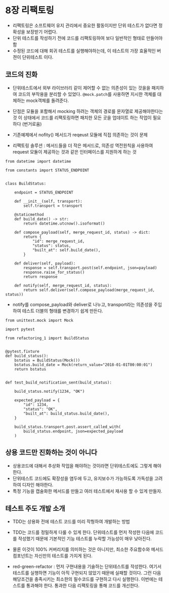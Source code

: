 # 8장 리팩토링 
- 리팩토링은 소프트웨어 유지 관리에서 중요한 활동이지만 단위 테스트가 없다면 정확성을 보장받기 어렵다. 
- 단위 테스트를 작성하기 전에 코드를 리팩토링하여 보다 일반적인 형태로 만들어야 함
- 수정된 코드에 대해 회귀 테스트를 실행해야하는데, 이 테스트의 가장 효율적인 버젼이 단위테스트 이다.

## 코드의 진화 
- 단위테스트에서 외부 라이브러리 같이 제어할 수 없는 의존성이 있는 것을을 패치하여
코드의 부작용을 분리할 수 있었다. `@mock.patch`를 사용하면 지시한 객체를 대체하는 mock객체를 돌려준다.

- 단점은 모듈을 포함해서 mocking 하려는 객체의 경로를 문자열로 제공해야한다는 것
이 상태에서 코드를 리팩토링하면 패치한 모든 곳을 업데이트 하는 작업이 필요하다 (번거로움)

- 기존예제에서 nofity() 메서드가 reqeust 모듈에 직접 의존하는 것이 문제

- 리팩토링 솔루션 : 메서드들을 더 작은 메서드로, 의존성 역전원칙을 사용하여 request 모듈이 제공하는 것과 같은 인터페이스를 지원하게 하는 것

```
from datetime import datetime

from constants import STATUS_ENDPOINT


class BuildStatus:

    endpoint = STATUS_ENDPOINT

    def __init__(self, transport):
        self.transport = transport

    @staticmethod
    def build_date() -> str:
        return datetime.utcnow().isoformat()

    def compose_payload(self, merge_request_id, status) -> dict:
        return {
            "id": merge_request_id,
            "status": status,
            "built_at": self.build_date(),
        }

    def deliver(self, payload):
        response = self.transport.post(self.endpoint, json=payload)
        response.raise_for_status()
        return response

    def notify(self, merge_request_id, status):
        return self.deliver(self.compose_payload(merge_request_id, status))

```

- notify를 compose_payload와 deliver로 나누고, transport라는 의존성을 주입하여 
테스트 더블의 형태를 변경하기 쉽게 만든다. 

```
from unittest.mock import Mock

import pytest

from refactoring_1 import BuildStatus


@pytest.fixture
def build_status():
    bstatus = BuildStatus(Mock())
    bstatus.build_date = Mock(return_value="2018-01-01T00:00:01")
    return bstatus


def test_build_notification_sent(build_status):

    build_status.notify(1234, "OK")

    expected_payload = {
        "id": 1234,
        "status": "OK",
        "built_at": build_status.build_date(),
    }

    build_status.transport.post.assert_called_with(
        build_status.endpoint, json=expected_payload
    )
```

## 상용 코드만 진화하는 것이 아니다

- 상용코드에 대해서 추상화 작업을 해야하는 것이라면 단위테스트에도 그렇게 해야한다. 
- 단위테스트 코드에도 확장성을 염두에 두고, 유지보수가 가능하도록 가독성을 고려하여 디자인 해야한다. 
- 특정 기능을 캡술화한 메서드를 만들고 여러 테스트에서 재사용 할 수 있게 만들자. 

## 테스트 주도 개발 소개

- TDD는 상용화 전에 테스트 코드를 미리 작헝하여 개발하는 방법
- TDD는 코드를 정밀하게 다룰 수 있게 한다. 단위테스트를 먼저 작성한 다음에 코드를 작성했기 때문에 기본적인 기능 테스트를 누락할 가능성이 매우 낮아진다. 
- 물론 이것이 100% 커버리지를 의미하는 것은 아니지만, 최소한 주요함수와 메서드 컴포넌트는 자신만의 테스트를 가지게 된다. 

- red-green-refactor : 먼저 구현내용을 기술하는 단위테스트를 작성한다. 여기서 테스트를 실행하면 기능이 아직 구현되지 않았기 때문에 실패할 것이다. 그런 다음 해당조건을 충족시키는 최소한의 필수코드를 구현하고 다시 실행한다. 이번에는 테스트를 통과해야 한다. 통과한 다음 리팩토링을 통해 코드를 개선한다. 

